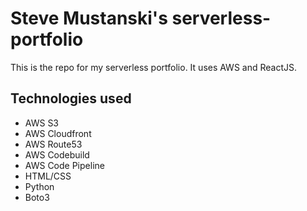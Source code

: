 # Steve Mustanski's serverless-portfolio
This is the repo for my serverless portfolio.  It uses AWS and ReactJS.

## Technologies used
* AWS S3
* AWS Cloudfront
* AWS Route53
* AWS Codebuild
* AWS Code Pipeline
* HTML/CSS
* Python
* Boto3
